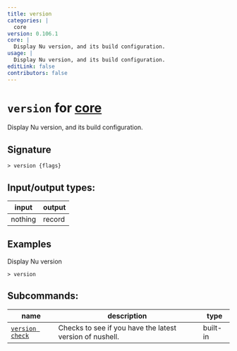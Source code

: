 ```yaml
---
title: version
categories: |
  core
version: 0.106.1
core: |
  Display Nu version, and its build configuration.
usage: |
  Display Nu version, and its build configuration.
editLink: false
contributors: false
---
```

<!-- This file is automatically generated. Please edit the command in https://github.com/nushell/nushell instead. -->

# `version` for [core](/commands/categories/core.md)

<div class='command-title'>Display Nu version, and its build configuration.</div>

## Signature

```> version {flags} ```


## Input/output types:

| input   | output |
| ------- | ------ |
| nothing | record |
## Examples

Display Nu version
```nu
> version

```


## Subcommands:

| name                                               | description                                              | type     |
| -------------------------------------------------- | -------------------------------------------------------- | -------- |
| [`version check`](/commands/docs/version_check.md) | Checks to see if you have the latest version of nushell. | built-in |